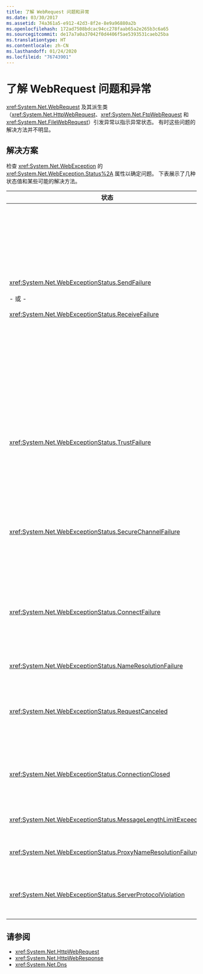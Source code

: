 ```yaml
---
title: 了解 WebRequest 问题和异常
ms.date: 03/30/2017
ms.assetid: 74a361a5-e912-42d3-8f2e-8e9a96880a2b
ms.openlocfilehash: 172ad7508bdcac94cc278faab65a2e265b3c6a65
ms.sourcegitcommit: de17a7a0a37042f0d4406f5ae5393531caeb25ba
ms.translationtype: HT
ms.contentlocale: zh-CN
ms.lasthandoff: 01/24/2020
ms.locfileid: "76743901"
---
```

# <a name="understanding-webrequest-problems-and-exceptions"></a>了解 WebRequest 问题和异常
<xref:System.Net.WebRequest> 及其派生类（<xref:System.Net.HttpWebRequest>、<xref:System.Net.FtpWebRequest> 和 <xref:System.Net.FileWebRequest>）引发异常以指示异常状态。 有时这些问题的解决方法并不明显。  
  
## <a name="solutions"></a>解决方案  
 检查 <xref:System.Net.WebException> 的 <xref:System.Net.WebException.Status%2A> 属性以确定问题。 下表展示了几种状态值和某些可能的解决方法。  
  
|状态|详细信息|解决方案|  
|------------|-------------|--------------|  
|<xref:System.Net.WebExceptionStatus.SendFailure><br /><br /> \- 或 -<br /><br /> <xref:System.Net.WebExceptionStatus.ReceiveFailure>|基础套接字有问题。 可能已重置连接。|重新连接并重新发送该请求。<br /><br /> 确保安装了最新服务包。<br /><br /> 增大 <xref:System.Net.ServicePointManager.MaxServicePointIdleTime%2A?displayProperty=nameWithType> 属性的值。<br /><br /> 将 <xref:System.Net.HttpWebRequest.KeepAlive%2A?displayProperty=nameWithType> 设置为 `false`。<br /><br /> 增加与 <xref:System.Net.ServicePointManager.DefaultConnectionLimit%2A> 属性的最大连接数。<br /><br /> 检查代理配置。<br /><br /> 如果使用 SSL，请确保服务器进程有权访问证书存储。<br /><br /> 如果发送大量数据，请将 <xref:System.Net.HttpWebRequest.AllowWriteStreamBuffering%2A> 设置为 `false`。|  
|<xref:System.Net.WebExceptionStatus.TrustFailure>|无法验证服务器证书。|尝试使用 Internet Explorer 打开 URI。 解决 IE 显示的任何安全警报。 如果无法解决安全警报，则可创建一个证书策略类，该类执行返回 `true` 的 <xref:System.Net.ICertificatePolicy>，并将其传递给 <xref:System.Net.ServicePointManager.CertificatePolicy%2A>。<br /><br /> 请参阅 <https://support.microsoft.com/?id=823177>。<br /><br /> 确保已将签署服务器证书的证书颁发机构的证书添加到 Internet Explorer 的“受信任的证书颁发机构”列表。<br /><br /> 确保 URL 中的主机名与服务器证书上的公用名称相匹配。|  
|<xref:System.Net.WebExceptionStatus.SecureChannelFailure>|SSL 事务中出现错误，或有证书问题。|.NET Framework 1.1 版仅支持 SSL 3.0 版。 如果服务器仅使用 TLS 1.0 版或 SSL 2.0 版，则会引发异常。 升级到 .NET Framework 2.0 版，并设置 <xref:System.Net.ServicePointManager.SecurityProtocol%2A> 以匹配服务器。<br /><br /> 客户端证书由服务器不信任的证书颁发机构 (CA) 签署。 在服务器上安装 CA 证书。 请参阅 <https://support.microsoft.com/?id=332077>。<br /><br /> 确保已安装最新服务包。|  
|<xref:System.Net.WebExceptionStatus.ConnectFailure>|连接失败。|防火墙或代理正在阻止连接。 修改防火墙或代理以允许连接。<br /><br /> 通过调用 <xref:System.Net.WebProxy> 构造函数在客户端应用程序中显式指定 <xref:System.Net.WebProxy> (`WebServiceProxyClass.Proxy = new WebProxy("http://server:80", true)`)。<br /><br /> 运行 Filemon 或 Regmon 以确保工作进程标识具有访问 WSPWSP.dll、HKLM\System\CurrentControlSet\Services\DnsCache 或 HKLM\System\CurrentControlSet\Services\WinSock2 的必要权限。|  
|<xref:System.Net.WebExceptionStatus.NameResolutionFailure>|域名服务无法解析主机名。|正确配置代理。 请参阅 <https://support.microsoft.com/?id=318140>。<br /><br /> 确保任何已安装的防病毒软件或防火墙未阻止连接。|  
|<xref:System.Net.WebExceptionStatus.RequestCanceled>|已调用 <xref:System.Net.WebRequest.Abort%2A>，或出现错误。|此问题可能是由于客户端或服务器上负载过大引起的。 请减小负载。<br /><br /> 增大 <xref:System.Net.ServicePointManager.DefaultConnectionLimit%2A> 设置。<br /><br /> 请参阅 <https://support.microsoft.com/?id=821268> 以修改 Web 服务性能设置。|  
|<xref:System.Net.WebExceptionStatus.ConnectionClosed>|应用程序尝试写入已关闭的套接字。|客户端或服务器重载。 请减小负载。<br /><br /> 增大 <xref:System.Net.ServicePointManager.DefaultConnectionLimit%2A> 设置。<br /><br /> 请参阅 <https://support.microsoft.com/?id=821268> 以修改 Web 服务性能设置。|  
|<xref:System.Net.WebExceptionStatus.MessageLengthLimitExceeded>|已超出对消息长度设置的限制 (<xref:System.Net.HttpWebRequest.MaximumResponseHeadersLength%2A>)。|增大 <xref:System.Net.HttpWebRequest.MaximumResponseHeadersLength%2A> 属性的值。|  
|<xref:System.Net.WebExceptionStatus.ProxyNameResolutionFailure>|域名服务无法解析代理主机名。|正确配置代理。 请参阅 <https://support.microsoft.com/?id=318140>。<br /><br /> 将 <xref:System.Net.HttpWebRequest.Proxy%2A> 属性设置为 `null`，强制 <xref:System.Net.HttpWebRequest> 不使用任何代理。|  
|<xref:System.Net.WebExceptionStatus.ServerProtocolViolation>|来自服务器的响应不是有效的 HTTP 响应。 .NET Framework 检测到服务器响应不符合 HTTP 1.1 RFC 时，会出现此问题。 如果响应包含错误标头或标头分隔符时，可能会出现此问题。RFC 2616 定义 HTTP 1.1 和来自服务器响应的有效格式。 有关详细信息，请参阅 [Internet 工程任务组 (IETF)](https://www.ietf.org/)网站上的 [RFC 2616 - 超文本传输协议 -- HTTP/1.1](https://tools.ietf.org/html/rfc2616)。|获取事务网络跟踪并检查响应中的标头。<br /><br /> 如果应用程序需要服务器响应，而无需解析（这可能是一个安全问题），请在配置文件中将 `useUnsafeHeaderParsing` 设置为 `true`。 请参阅 [\<httpWebRequest> 元素（网络设置）](../configure-apps/file-schema/network/httpwebrequest-element-network-settings.md)。|  
  
## <a name="see-also"></a>请参阅

- <xref:System.Net.HttpWebRequest>
- <xref:System.Net.HttpWebResponse>
- <xref:System.Net.Dns>
